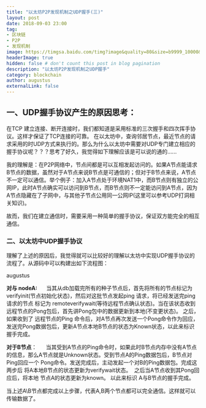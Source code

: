 ```yaml
---
title: "以太坊P2P发现机制之UDP握手(三)"
layout: post
date: 2018-09-03 23:00
tag: 
- 区块链
- P2P
- 发现机制
image: https://timgsa.baidu.com/timg?image&quality=80&size=b9999_10000&sec=1542525464833&di=418b6d4878a23db3a42ecc6e68718b0c&imgtype=0&src=http%3A%2F%2Fpic2.zhimg.com%2Fv2-1cb5c8c5d171a5545fe2159b2fa3b21a_1200x500.jpg
headerImage: true
hidden: false # don't count this post in blog pagination
description: "以太坊P2P发现机制之UDP握手"
category: blockchain
author: augustus
externalLink: false
---
```


## 一、UDP握手协议产生的原因思考：

在TCP 建立连接、断开连接时，我们都知道是采用标准的三次握手和四次挥手协议。这样才保证了TCP连接的可靠。
在以太坊中，查询邻居节点，最近节点的请求采用的时UDP方式来执行的。那么为什么以太坊中需要对UDP专门建立相应的握手协议呢？？？思考了好久，我觉得如下理解应该是可以说的通的......

我的理解是：在P2P网络中，节点间都是可以互相发起访问的。如果A节点能请求B节点的数据，虽然对于A节点来说B节点是可通信的；但对于B节点来说，A节点不一定可以通信。举个例子：加入A节点处于环境NAT1中，而B节点则有独立的公网IP，此时A节点确实可以访问到B节点，而B节点则不一定能访问到A节点，因为A节点隐藏在了子网中，与其他子节点公用同一公网IP(这里可以参考UDP打洞相关知识)。

故而，我们在建立通信时，需要采用一种简单的握手协议，保证双方能完全的相互通信。


### 二、以太坊中UDP握手协议

理解了上述的原因后，我觉得就可以比较好的理解以太坊中实现UDP握手协议的流程了。从源码中可以构建出如下流程图：


<img class="image" src="{{ site.url }}/assets/images/cipher/udpws.png" alt="">
<figcaption class="caption">augustus</figcaption>


__对与 nodeA:__
     当其从db加载完所有的种子节点后，首先将所有的节点标记为 verifyinit(节点初始化状态)，然后对这批节点发起ping 请求，将已经发送完ping请求的节点
标记为 remoteverifywait(等待远程节点确认状态)。当在该状态收到远程节点的Pong包后，首先讲Pong包中的数据更新到本地(不变更状态)。 之后，如果收到了
远程节点的Ping 命令后，对A节点再次发送一个Pong命令作为回应，发送完Pong数据包后，更新A节点本地B节点的状态为Known状态，以此来标识握手完成。

__对于B节点__：
     当其受到A节点的Ping命令时，如果此时B节点内存中没有A节点的信息，那么A节点就是Unknown状态。受到节点A的Ping数据包后，B节点对Ping回应一个
Pong命令。发送完成后，主动发起一个对B的Ping数据包。完成这两步后 将A本地B节点的状态更新为verifywait状态。  之后当A节点收到其Pong回应后，将本地
节点A的状态更新为known。 以此来标识 A与B节点的握手完成。

当上述A\B节点都完成以上步骤，代表A,B两个节点都可以完全通信。这样就可以传输数据了。
